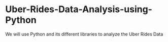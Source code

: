# Uber-Rides-Data-Analysis-using-Python
We will use Python and its different libraries to analyze the Uber Rides Data
